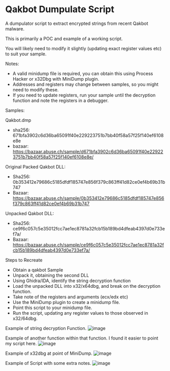 # Qakbot Dumpulate Script
A dumpulator script to extract encrypted strings from recent Qakbot malware. 

This is primarily a POC and example of a working script. 

You will likely need to modify it slightly (updating exact register values etc) to suit your sample. 

Notes:

- A valid minidump file is required, you can obtain this using Process Hacker or x32Dbg with MiniDump plugin. 
- Addresses and registers may change between samples, so you might need to modify these. 
- If you need to update registers, run your sample until the decryption function and note the registers in a debugger. 

Samples:

Qakbot.dmp 
- sha256: 671bfa3902c6d36ba65091f40e229223751b7bb40f58a57f25f140ef6108e8e
- bazaar: https://bazaar.abuse.ch/sample/d671bfa3902c6d36ba65091f40e229223751b7bb40f58a57f25f140ef6108e8e/

Original Packed Qakbot DLL:
- Sha256: 0b353412e79686c5185dfdf185747e856f379c863ff41d82ce0ef4b69b31b747
- Bazaar: https://bazaar.abuse.ch/sample/0b353412e79686c5185dfdf185747e856f379c863ff41d82ce0ef4b69b31b747

Unpacked Qakbot DLL:
- Sha256: ce9f6c057c5e35012fcc7ae1ec8781a32fcb15b189bd4dfeab4397d0e733ef7a/
- Bazaar: https://bazaar.abuse.ch/sample/ce9f6c057c5e35012fcc7ae1ec8781a32fcb15b189bd4dfeab4397d0e733ef7a/

Steps to Recreate
- Obtain a qakbot Sample
- Unpack it, obtaining the second DLL
- Using Ghidra/IDA, identify the string decryption function
- Load the unpacked DLL into x32/x64dbg, and break on the decryption function. 
- Take note of the registers and arguments (ecx/edx etc)
- Use the MiniDump plugin to create a minidump file. 
- Point this script to your minidump file. 
- Run the script, updating any register values to those observed in x32/64dbg. 


Example of string decryption Function. 
![image](https://user-images.githubusercontent.com/82847168/193444418-74b2eee7-562d-435d-921b-aa9d784ef926.png)

Example of another function within that function. I found it easier to point my script here. 
![image](https://user-images.githubusercontent.com/82847168/193444438-e3f4e3c8-098d-4b0e-819d-2826654569d2.png)

Example of x32dbg at point of MiniDump. 
![image](https://user-images.githubusercontent.com/82847168/193444448-f86fcbd6-5896-4398-8de4-173eba93ea41.png)

Example of Script with some extra notes. 
![image](https://user-images.githubusercontent.com/82847168/193444458-f608fd1f-e927-4908-bcbd-7c9a447cc015.png)

